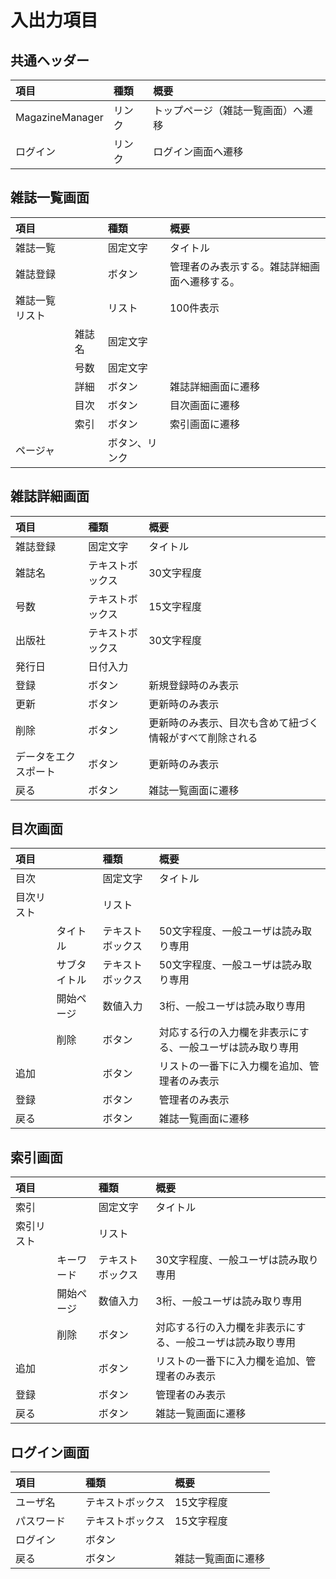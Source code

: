 # 入出力項目

## 共通ヘッダー
|項目|種類|概要|
|:--|:--|:--|
|MagazineManager|リンク|トップページ（雑誌一覧画面）へ遷移|
|ログイン|リンク|ログイン画面へ遷移|

## 雑誌一覧画面
|項目||種類|概要|
|:--|:--|:--|:--|
|雑誌一覧||固定文字|タイトル|
|雑誌登録||ボタン|管理者のみ表示する。雑誌詳細画面へ遷移する。|
|雑誌一覧リスト||リスト|100件表示|
||雑誌名|固定文字||
||号数|固定文字||
||詳細|ボタン|雑誌詳細画面に遷移|
||目次|ボタン|目次画面に遷移|
||索引|ボタン|索引画面に遷移|
|ページャ||ボタン、リンク||

## 雑誌詳細画面
|項目|種類|概要|
|:--|:--|:--|
|雑誌登録|固定文字|タイトル|
|雑誌名|テキストボックス|30文字程度|
|号数|テキストボックス|15文字程度|
|出版社|テキストボックス|30文字程度|
|発行日|日付入力||
|登録|ボタン|新規登録時のみ表示|
|更新|ボタン|更新時のみ表示|
|削除|ボタン|更新時のみ表示、目次も含めて紐づく情報がすべて削除される|
|データをエクスポート|ボタン|更新時のみ表示|
|戻る|ボタン|雑誌一覧画面に遷移|

## 目次画面
|項目||種類|概要|
|:--|:--|:--|:--|
|目次||固定文字|タイトル|
|目次リスト||リスト||
||タイトル|テキストボックス|50文字程度、一般ユーザは読み取り専用|
||サブタイトル|テキストボックス|50文字程度、一般ユーザは読み取り専用|
||開始ページ|数値入力|3桁、一般ユーザは読み取り専用|
||削除|ボタン|対応する行の入力欄を非表示にする、一般ユーザは読み取り専用|
|追加||ボタン|リストの一番下に入力欄を追加、管理者のみ表示|
|登録||ボタン|管理者のみ表示|
|戻る||ボタン|雑誌一覧画面に遷移|

## 索引画面
|項目||種類|概要|
|:--|:--|:--|:--|
|索引||固定文字|タイトル|
|索引リスト||リスト||
||キーワード|テキストボックス|30文字程度、一般ユーザは読み取り専用|
||開始ページ|数値入力|3桁、一般ユーザは読み取り専用|
||削除|ボタン|対応する行の入力欄を非表示にする、一般ユーザは読み取り専用|
|追加||ボタン|リストの一番下に入力欄を追加、管理者のみ表示|
|登録||ボタン|管理者のみ表示|
|戻る||ボタン|雑誌一覧画面に遷移|

## ログイン画面
|項目||種類|概要|
|:--|:--|:--|:--|
|ユーザ名||テキストボックス|15文字程度|
|パスワード||テキストボックス|15文字程度|
|ログイン||ボタン||
|戻る||ボタン|雑誌一覧画面に遷移|
